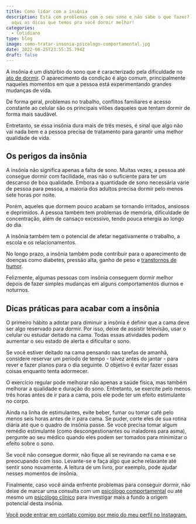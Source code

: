 ```yaml
---
title: Como lidar com a insônia
description: Está com problemas com o seu sono e não sabe o que fazer? Confira
  aqui as dicas que temos pra você dormir melhor!
categories:
  - Cotidiano
type: blog
image: como-tratar-insonia-psicologo-comportamental.jpg
date: 2022-06-25T23:55:35.794Z
draft: false
---
```


<!--StartFragment-->

A insônia é um distúrbio do sono que é caracterizado pela dificuldade no [ato de dormir](https://yuribusin.com.br/como-dormir-melhor/). O aparecimento da condição é algo comum, principalmente naqueles momentos em que a pessoa está experimentando grandes mudanças de vida.

De forma geral, problemas no trabalho, conflitos familiares e acesso constante ao celular são os principais vilões daqueles que tentam dormir de forma mais saudável.

Entretanto, se essa insônia dura mais de três meses, é sinal que algo não vai nada bem e a pessoa precisa de tratamento para garantir uma melhor qualidade de vida.

## Os perigos da insônia

A insônia não significa apenas a falta de sono. Muitas vezes, a pessoa até consegue dormir com facilidade, mas não o suficiente para ter um descanso de boa qualidade. Embora a quantidade de sono necessária varie de pessoa para pessoa, a maioria dos adultos precisa dormir pelo menos sete horas por noite.

Porém, aqueles que dormem pouco acabam se tornando irritados, ansiosos e deprimidos. A pessoa também tem problemas de memória, dificuldade de concentração, além de cansaço excessivo, tendo pouca energia ao longo do dia.

A insônia também tem o potencial de afetar negativamente o trabalho, a escola e os relacionamentos.

No longo prazo, a insônia também pode contribuir para o aparecimento de doenças como diabetes, pressão alta, ganho de peso e [transtornos de humor](https://yuribusin.com.br/transtornos-do-humor/).

Felizmente, algumas pessoas com insônia conseguem dormir melhor depois de fazer simples mudanças em alguns comportamentos diurnos e noturnos.

## Dicas práticas para acabar com a insônia

O primeiro hábito a adotar para diminuir a insônia é definir que a cama deve ser algo reservado para dormir. Por isso, deixe de assistir televisão, usar o celular ou estudar deitado na cama. Todas essas atividades podem aumentar o seu estado de alerta e dificultar o sono.

Se você estiver deitado na cama pensando nas tarefas de amanhã, considere reservar um período de tempo - talvez antes do jantar - para rever e fazer planos para o dia seguinte. O objetivo é evitar fazer essas coisas enquanto tenta adormecer.

O exercício regular pode melhorar não apenas a saúde física, mas também melhorar a qualidade e duração do sono. Entretanto, se exercite pelo menos três horas antes de ir para a cama, pois ele pode ter um efeito estimulante no corpo.

Ainda na linha de estimulantes, evite beber, fumar ou tomar café pelo menos seis horas antes de ir para cama. Se puder, corte eles de sua rotina diária até que o quadro de insônia passe. Se você precisa tomar algum remédio estimulante (como descongestionantes ou inaladores para asma), pergunte ao seu médico quando eles podem ser tomados para minimizar o efeito sobre o sono.

Se você não consegue dormir, não fique ali se revirando na cama e se preocupando com isso. Levante-se e faça algo que ache relaxante até sentir sono novamente. A leitura de um livro, por exemplo, pode ajudar nesses momentos de insônia.

Finalmente, caso você ainda enfrente problemas para conseguir dormir, não deixe de marcar uma consulta com um [psicólogo comportamental](https://yuribusin.com.br/) ou até mesmo um [psicólogo clínico](https://yuribusin.com.br/pra-que-serve-um-psicologo-clinico/) para investigar mais a fundo a origem potencial desta insônia.

[Você pode entrar em contato comigo por meio do meu perfil no Instagram.](https://www.instagram.com/dryuribusin/)

<!--EndFragment-->

